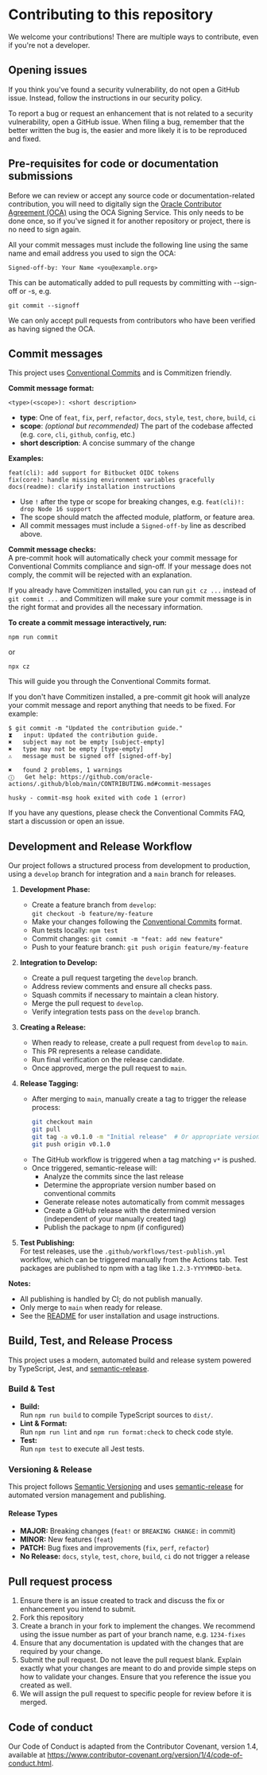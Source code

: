 # Contributing to this repository

We welcome your contributions! There are multiple ways to contribute, even if you're not a developer.

## Opening issues

If you think you've found a security vulnerability, do not open a GitHub issue. Instead, follow the instructions in our security policy.

To report a bug or request an enhancement that is not related to a security vulnerability, open a GitHub issue. When filing a bug, remember that the better written the bug is, the easier and more likely it is to be reproduced and fixed.

## Pre-requisites for code or documentation submissions

Before we can review or accept any source code or documentation-related contribution, you will need to digitally sign the [Oracle Contributor Agreement (OCA)](https://oca.opensource.oracle.com/) using the OCA Signing Service. This only needs to be done once, so if you've signed it for another repository or project, there is no need to sign again.

All your commit messages must include the following line using the same name and email address you used to sign the OCA:

```
Signed-off-by: Your Name <you@example.org>
```

This can be automatically added to pull requests by committing with --sign-off or -s, e.g.

```
git commit --signoff
```

We can only accept pull requests from contributors who have been verified as having signed the OCA.

## Commit messages

This project uses [Conventional Commits](https://www.conventionalcommits.org/) and is Commitizen friendly.

**Commit message format:**
```
<type>(<scope>): <short description>
```
- **type**: One of `feat`, `fix`, `perf`, `refactor`, `docs`, `style`, `test`, `chore`, `build`, `ci`
- **scope**: *(optional but recommended)* The part of the codebase affected (e.g. `core`, `cli`, `github`, `config`, etc.)
- **short description**: A concise summary of the change

**Examples:**
```
feat(cli): add support for Bitbucket OIDC tokens
fix(core): handle missing environment variables gracefully
docs(readme): clarify installation instructions
```

- Use `!` after the type or scope for breaking changes, e.g. `feat(cli)!: drop Node 16 support`
- The scope should match the affected module, platform, or feature area.
- All commit messages must include a `Signed-off-by` line as described above.

**Commit message checks:**  
A pre-commit hook will automatically check your commit message for Conventional Commits compliance and sign-off. If your message does not comply, the commit will be rejected with an explanation.

If you already have Commitizen installed, you can run `git cz ...` instead of `git commit ...` and Commitizen will make sure your commit message is in the right format and provides all the necessary information.

**To create a commit message interactively, run:**
```
npm run commit
```
or
```
npx cz
```
This will guide you through the Conventional Commits format.

If you don't have Commitizen installed, a pre-commit git hook will analyze your commit message and report anything that needs to be fixed. For example:

```
$ git commit -m "Updated the contribution guide."
⧗   input: Updated the contribution guide.
✖   subject may not be empty [subject-empty]
✖   type may not be empty [type-empty]
⚠   message must be signed off [signed-off-by]

✖   found 2 problems, 1 warnings
ⓘ   Get help: https://github.com/oracle-actions/.github/blob/main/CONTRIBUTING.md#commit-messages

husky - commit-msg hook exited with code 1 (error)
```

If you have any questions, please check the Conventional Commits FAQ, start a discussion or open an issue.

## Development and Release Workflow

Our project follows a structured process from development to production, using a `develop` branch for integration and a `main` branch for releases.

1. **Development Phase:**
   - Create a feature branch from `develop`:  
     `git checkout -b feature/my-feature`
   - Make your changes following the [Conventional Commits](https://www.conventionalcommits.org/) format.
   - Run tests locally: `npm test`
   - Commit changes: `git commit -m "feat: add new feature"`
   - Push to your feature branch: `git push origin feature/my-feature`

2. **Integration to Develop:**
   - Create a pull request targeting the `develop` branch.
   - Address review comments and ensure all checks pass.
   - Squash commits if necessary to maintain a clean history.
   - Merge the pull request to `develop`.
   - Verify integration tests pass on the `develop` branch.

3. **Creating a Release:**
   - When ready to release, create a pull request from `develop` to `main`.
   - This PR represents a release candidate.
   - Run final verification on the release candidate.
   - Once approved, merge the pull request to `main`.

4. **Release Tagging:**
   - After merging to `main`, manually create a tag to trigger the release process:
     ```bash
     git checkout main
     git pull
     git tag -a v0.1.0 -m "Initial release"  # Or appropriate version
     git push origin v0.1.0
     ```
   - The GitHub workflow is triggered when a tag matching `v*` is pushed.
   - Once triggered, semantic-release will:
     - Analyze the commits since the last release
     - Determine the appropriate version number based on conventional commits
     - Generate release notes automatically from commit messages
     - Create a GitHub release with the determined version (independent of your manually created tag)
     - Publish the package to npm (if configured)

5. **Test Publishing:**  
   For test releases, use the `.github/workflows/test-publish.yml` workflow, which can be triggered manually from the Actions tab. Test packages are published to npm with a tag like `1.2.3-YYYYMMDD-beta`.

**Notes:**
- All publishing is handled by CI; do not publish manually.
- Only merge to `main` when ready for release.
- See the [README](./README.md) for user installation and usage instructions.

## Build, Test, and Release Process

This project uses a modern, automated build and release system powered by TypeScript, Jest, and [semantic-release](https://github.com/semantic-release/semantic-release).

### Build & Test

- **Build:**  
  Run `npm run build` to compile TypeScript sources to `dist/`.
- **Lint & Format:**  
  Run `npm run lint` and `npm run format:check` to check code style.
- **Test:**  
  Run `npm test` to execute all Jest tests.

### Versioning & Release

This project follows [Semantic Versioning](https://semver.org/) and uses [semantic-release](https://github.com/semantic-release/semantic-release) for automated version management and publishing.

#### Release Types

- **MAJOR:** Breaking changes (`feat!` or `BREAKING CHANGE:` in commit)
- **MINOR:** New features (`feat`)
- **PATCH:** Bug fixes and improvements (`fix`, `perf`, `refactor`)
- **No Release:** `docs`, `style`, `test`, `chore`, `build`, `ci` do not trigger a release

## Pull request process

1. Ensure there is an issue created to track and discuss the fix or enhancement you intend to submit.
2. Fork this repository
3. Create a branch in your fork to implement the changes. We recommend using the issue number as part of your branch name, e.g. `1234-fixes`
4. Ensure that any documentation is updated with the changes that are required by your change.
5. Submit the pull request. Do not leave the pull request blank. Explain exactly what your changes are meant to do and provide simple steps on how to validate your changes. Ensure that you reference the issue you created as well.
6. We will assign the pull request to specific people for review before it is merged.

## Code of conduct

Our Code of Conduct is adapted from the Contributor Covenant, version 1.4, available at https://www.contributor-covenant.org/version/1/4/code-of-conduct.html.